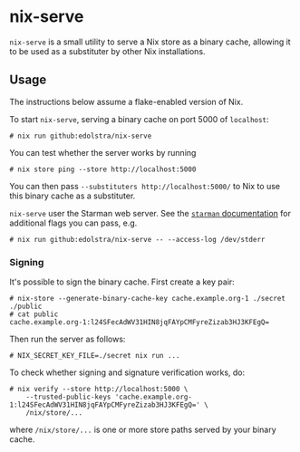 # nix-serve

`nix-serve` is a small utility to serve a Nix store as a binary cache,
allowing it to be used as a substituter by other Nix installations.

## Usage

The instructions below assume a flake-enabled version of Nix.

To start `nix-serve`, serving a binary cache on port 5000 of `localhost`:

```
# nix run github:edolstra/nix-serve
```

You can test whether the server works by running

```
# nix store ping --store http://localhost:5000
```

You can then pass `--substituters http://localhost:5000/` to Nix to
use this binary cache as a substituter.

`nix-serve` user the Starman web server. See the [`starman`
documentation](https://metacpan.org/pod/distribution/Starman/script/starman)
for additional flags you can pass, e.g.

```
# nix run github:edolstra/nix-serve -- --access-log /dev/stderr
```

### Signing

It's possible to sign the binary cache. First create a key pair:

```
# nix-store --generate-binary-cache-key cache.example.org-1 ./secret ./public
# cat public
cache.example.org-1:l24SFecAdWV31HIN8jqFAYpCMFyreZizab3HJ3KFEgQ=
```

Then run the server as follows:

```
# NIX_SECRET_KEY_FILE=./secret nix run ...
```

To check whether signing and signature verification works, do:

```
# nix verify --store http://localhost:5000 \
    --trusted-public-keys 'cache.example.org-1:l24SFecAdWV31HIN8jqFAYpCMFyreZizab3HJ3KFEgQ=' \
    /nix/store/...
```

where `/nix/store/...` is one or more store paths served by your binary cache.

